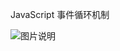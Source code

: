 

JavaScript 事件循环机制

![图片说明](https://uploadfiles.nowcoder.com/images/20200411/5329096_1586588183019_A0B575F48870A252736FAA2AAFA14253)


